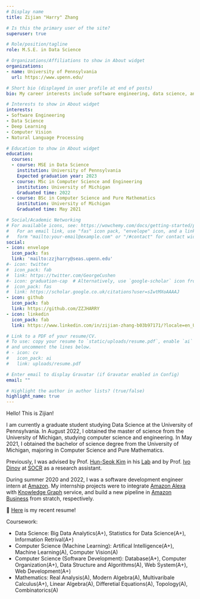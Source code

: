 ```yaml
---
# Display name
title: Zijian "Harry" Zhang

# Is this the primary user of the site?
superuser: true

# Role/position/tagline
role: M.S.E. in Data Science

# Organizations/Affiliations to show in About widget
organizations:
- name: University of Pennsylvania
  url: https://www.upenn.edu/

# Short bio (displayed in user profile at end of posts)
bio: My career interests include software engineering, data science, and machine learning.

# Interests to show in About widget
interests:
- Software Engineering
- Data Science
- Deep Learning
- Computer Vision
- Natural Language Processing

# Education to show in About widget
education:
  courses:
  - course: MSE in Data Science
    institution: University of Pennsylvania
    Expected graduation year: 2023
  - course: MSc in Computer Science and Engineering
    institution: University of Michigan
    Graduated time: 2022
  - course: BSc in Computer Science and Pure Mathematics
    institution: University of Michigan
    Graduated time: May 2021

# Social/Academic Networking
# For available icons, see: https://wowchemy.com/docs/getting-started/page-builder/#icons
#   For an email link, use "fas" icon pack, "envelope" icon, and a link in the
#   form "mailto:your-email@example.com" or "/#contact" for contact widget.
social:
- icon: envelope
  icon_pack: fas
  link: 'mailto:zzjharry@seas.upenn.edu'
#- icon: twitter
#  icon_pack: fab
#  link: https://twitter.com/GeorgeCushen
#- icon: graduation-cap  # Alternatively, use `google-scholar` icon from `ai` icon pack
#  icon_pack: fas
#  link: https://scholar.google.co.uk/citations?user=sIwtMXoAAAAJ
- icon: github
  icon_pack: fab
  link: https://github.com/ZZJHARRY
- icon: linkedin
  icon_pack: fab
  link: https://www.linkedin.com/in/zijian-zhang-b03b97171/?locale=en_US/

# Link to a PDF of your resume/CV.
# To use: copy your resume to `static/uploads/resume.pdf`, enable `ai` icons in `params.toml`, 
# and uncomment the lines below.
# - icon: cv
#   icon_pack: ai
#   link: uploads/resume.pdf

# Enter email to display Gravatar (if Gravatar enabled in Config)
email: ""

# Highlight the author in author lists? (true/false)
highlight_name: true
---
```


Hello! This is Zijian!

I am currently a graduate student studying Data Science at the University of Pennsylvania. In August 2022, I obtained the master of science from the University of Michigan, studying computer science and engineering. In May 2021, I obtained the bachelor of science degree from the University of Michigan, majoring in Computer Science and Pure Mathematics.

Previously, I was advised by Prof. [Hun-Seok Kim](https://kim.engin.umich.edu/) in his [Lab](https://kim.engin.umich.edu/people/) and by Prof. [Ivo Dinov](https://www.socr.umich.edu/people/dinov/) at [SOCR](https://www.socr.umich.edu/html/SOCR_Research.html) as a research assistant.

During summer 2020 and 2022, I was a software development engineer intern at [Amazon](https://www.amazon.com/). My internship projects were to integrate [Amazon Alexa](https://developer.amazon.com/en-US/alexa) with [Knowledge Graph](https://www.ibm.com/topics/knowledge-graph) service, and build a new pipeline in [Amazon Business](https://business.amazon.com/) from stratch, respectively.

🌟 [Here](https://drive.google.com/file/d/1LBO4XV-T2BuA4FYexGpqvTaypl1jukGM/view?usp=sharing) is my recent resume!

Coursework:
- Data Science: Big Data Analytics(A+), Statistics for Data Science(A+), Information Retrival(A+)
- Computer Science (Machine Learning): Artifical Intelligence(A+), Machine Learning(A), Computer Vision(A)
- Computer Science (Software Development): Database(A+), Computer Organization(A+), Data Structure and Algorithms(A), Web System(A+), Web Development(A+)
- Mathematics: Real Analysis(A), Modern Algebra(A), Multivaribale Calculus(A+), Linear Algebra(A), Differetial Equations(A), Topology(A), Combinatorics(A)

<!-- {{< icon name="download" pack="fas" >}} Download my {{< staticref "uploads/demo_resume.pdf" "newtab" >}}resumé{{< /staticref >}}. -->
